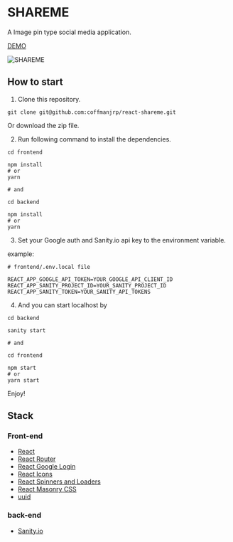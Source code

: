 # SHAREME

A Image pin type social media application.

[DEMO](https://tender-jackson-eb56e7.netlify.app/)

![SHAREME](https://res.cloudinary.com/coffmanjrp-dev/image/upload/v1643492444/coffmanjrp.io/shareme_abf0f2d028.png)

## How to start

1. Clone this repository.

```
git clone git@github.com:coffmanjrp/react-shareme.git
```

Or download the zip file.

2. Run following command to install the dependencies.

```
cd frontend

npm install
# or
yarn

# and

cd backend

npm install
# or
yarn
```

3. Set your Google auth and Sanity.io api key to the environment variable.

example:

```
# frontend/.env.local file

REACT_APP_GOOGLE_API_TOKEN=YOUR_GOOGLE_API_CLIENT_ID
REACT_APP_SANITY_PROJECT_ID=YOUR_SANITY_PROJECT_ID
REACT_APP_SANITY_TOKEN=YOUR_SANITY_API_TOKENS
```

4. And you can start localhost by

```
cd backend

sanity start

# and

cd frontend

npm start
# or
yarn start
```

Enjoy!

## Stack

### Front-end

- [React](https://reactjs.org/)
- [React Router](https://reactrouter.com/)
- [React Google Login](https://github.com/anthonyjgrove/react-google-login)
- [React Icons](https://react-icons.github.io/react-icons/)
- [React Spinners and Loaders](https://mhnpd.github.io/react-loader-spinner/)
- [React Masonry CSS](https://paulcollett.github.io/react-masonry-css/demo/)
- [uuid](https://github.com/uuidjs/uuid)

### back-end

- [Sanity.io](https://www.sanity.io/)
